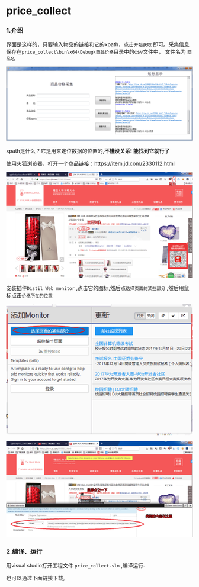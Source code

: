 # price_collect

### 1.介绍

界面是这样的，只要输入物品的链接和它的xpath，点击`开始获取` 即可。采集信息保存在`price_collect\bin\x64\Debug\商品价格`目录中的csv文件中， 文件名为 `商品名`

![1515499071282](a/1515499071282.gif)

xpath是什么？它是用来定位数据的位置的,**不懂没关系! 能找到它就行了** 

使用火狐浏览器，打开一个商品链接：https://item.jd.com/2330112.html

![sp180109_202158](a/sp180109_202158.gif)

安装插件`Distil Web monitor` ,点击它的图标,然后点`选择页面的某些部分` ,然后用鼠标点击`价格所在的位置` 

![sp180109_202358](a/sp180109_202358.gif)

![sp180109_202552](a/sp180109_202552.gif)

### 2.编译、运行

用visual studio打开工程文件	`price_collect.sln`   ,编译运行.

也可以通过下面链接下载,